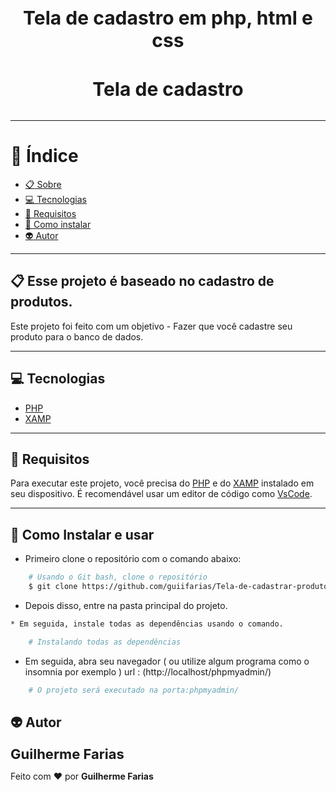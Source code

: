 <h1 align="center" style="font-size: 30px; font-weight: bold; margin-bottom: 32px">Tela de cadastro em php, html e css </h1>
<h3 align="center" style="font-size: 30px; font-weight: bold; margin-bottom: 32px">
  Tela de cadastro 
</h3>


---

# :bookmark_tabs: Índice

  - [:clipboard: Sobre](#clipboard-Sobre)
  - [:computer: Tecnologias](#computer-Tecnologias)
  - [:bookmark_tabs: Requisitos](#bookmark_tabs-Requisitos)
  - [:file_folder: Como instalar](#file_folder-Como-instalar-e-usar)
  - [:alien: Autor](#alien-Autor)


---

## :clipboard: Esse projeto é baseado no cadastro de produtos.

Este projeto foi feito com um objetivo - Fazer que você cadastre seu produto para o banco de dados.

---
## :computer: Tecnologias
* [PHP](https://www.php.net/)
* [XAMP](https://www.apachefriends.org/pt_br/index.html)

---

## :bookmark_tabs: Requisitos
Para executar este projeto, você precisa do [PHP](https://www.php.net/) e do [XAMP](https://www.apachefriends.org/pt_br/index.html) instalado em seu dispositivo.
É recomendável usar um editor de código como [VsCode](https://code.visualstudio.com/).

---

## :file_folder: Como Instalar e usar
* Primeiro clone o repositório com o comando abaixo:
```bash
    # Usando o Git bash, clone o repositório
    $ git clone https://github.com/guiifarias/Tela-de-cadastrar-produtos-PHP
```

* Depois disso, entre na pasta principal do projeto.

```bash
* Em seguida, instale todas as dependências usando o comando.

```

```bash
    # Instalando todas as dependências
```

* Em seguida, abra seu navegador ( ou utilize algum programa como o insomnia por exemplo ) url : (http://localhost/phpmyadmin/)

```bash
    # O projeto será executado na porta:phpmyadmin/

```

## :alien: Autor

 <sub><b style="font-size: 22px">Guilherme Farias</b></sub>

Feito com ❤️ por **Guilherme Farias**
